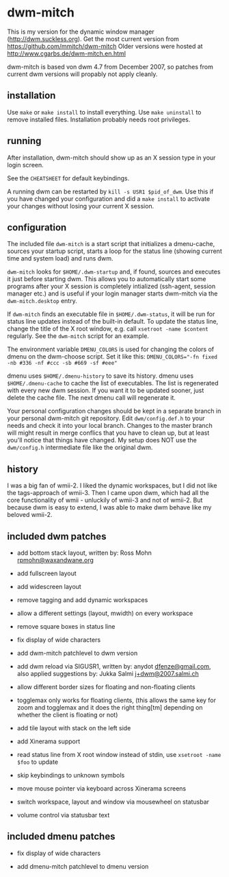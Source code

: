 dwm-mitch
=========

This is my version for the dynamic window manager (http://dwm.suckless.org).
Get the most current version from https://github.com/mmitch/dwm-mitch
Older versions were hosted at http://www.cgarbs.de/dwm-mitch.en.html

dwm-mitch is based von dwm 4.7 from December 2007, so patches from
current dwm versions will propably not apply cleanly.

installation
------------

Use ``make`` or ``make install`` to install everything.
Use ``make uninstall`` to remove installed files.
Installation probably needs root privileges.

running
-------

After installation, dwm-mitch should show up as an X session
type in your login screen.

See the ``CHEATSHEET`` for default keybindings.

A running dwm can be restarted by ``kill -s USR1 $pid_of_dwm``.
Use this if you have changed your configuration and did a
``make install`` to activate your changes without losing your
current X session.

configuration
-------------

The included file ``dwm-mitch`` is a start script that initializes a
dmenu-cache, sources your startup script, starts a loop for the status
line (showing current time and system load) and runs dwm.

``dwm-mitch`` looks for ``$HOME/.dwm-startup`` and, if found, sources
and executes it just before starting dwm.  This allows you to
automatically start some programs after your X session is completely
intialized (ssh-agent, session manager etc.) and is useful if your
login manager starts dwm-mitch via the ``dwm-mitch.desktop`` entry.

If ``dwm-mitch`` finds an executable file in ``$HOME/.dwm-status``, it
will be run for status line updates instead of the built-in default.
To update the status line, change the title of the X root window,
e.g. call ``xsetroot -name $content`` regularly.  See the
``dwm-mitch`` script for an example.

The environment variable ``DMENU_COLORS`` is used for changing the
colors of dmenu on the dwm-choose script.  Set it like this:
``DMENU_COLORS="-fn fixed -nb #336 -nf #ccc -sb #669 -sf #eee"``

dmenu uses ``$HOME/.dmenu-history`` to save its history.
dmenu uses ``$HOME/.dmenu-cache`` to cache the list of executables.
The list is regenerated with every new dwm session.  If you want it
to be updated sooner, just delete the cache file.  The next dmenu
call will regenerate it.

Your personal configuration changes should be kept in a separate
branch in your personal dwm-mitch git repository.  Edit
``dwm/config.def.h`` to your needs and check it into your local
branch.  Changes to the master branch will might result in merge
conflics that you have to clean up, but at least you'll notice that
things have changed.  My setup does NOT use the ``dwm/config.h``
intermediate file like the original dwm.

history
-------

I was a big fan of wmii-2.  I liked the dynamic workspaces, but I did
not like the tags-approach of wmii-3.  Then I came upon dwm, which had
all the core functionality of wmii - unluckily of wmii-3 and not of
wmii-2.  But because dwm is easy to extend, I was able to make dwm
behave like my beloved wmii-2.

included dwm patches
--------------------

 *  add bottom stack layout,
    written by: Ross Mohn <rpmohn@waxandwane.org>

 *  add fullscreen layout

 *  add widescreen layout

 *  remove tagging and add dynamic workspaces

 *  allow a different settings (layout, mwidth) on every workspace

 *  remove square boxes in status line

 *  fix display of wide characters

 *  add dwm-mitch patchlevel to dwm version

 *  add dwm reload via SIGUSR1,
    written by: anydot <dfenze@gmail.com>,
    also applied suggestions by: Jukka Salmi <j+dwm@2007.salmi.ch>

 *  allow different border sizes for floating and non-floating clients

 *  togglemax only works for floating clients,
    (this allows the same key for zoom and togglemax and it does the
    right thing[tm] depending on whether the client is floating or not)

 *  add tile layout with stack on the left side

 *  add Xinerama support

 *  read status line from X root window instead of stdin,
    use ``xsetroot -name $foo`` to update

 *  skip keybindings to unknown symbols

 *  move mouse pointer via keyboard across Xinerama screens

 *  switch workspace, layout and window via mousewheel on statusbar

 *  volume control via statusbar text

included dmenu patches
----------------------

 *  fix display of wide characters

 *  add dmenu-mitch patchlevel to dmenu version

